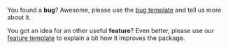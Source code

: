 <!--- Hi! Thank you for your contribution. -->
<!--- This is the default Issue Template. Don't use it directly for a new issue. -->
<!--- Please follow one of the links below to get to a more appropriate template -->

You found a **bug**?
Awesome, please use the [bug template](https://github.com/chlorophyllkid/styleguide/issues/new?template=bug.md) and tell us more about it.

You got an idea for an other useful **feature**?
Even better, please use our [feature template](https://github.com/chlorophyllkid/styleguide/issues/new?template=feature.md) to explain a bit how it improves the package.
